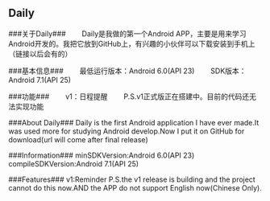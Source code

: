 Daily
---------
###关于Daily###
&emsp;&emsp;Daily是我做的第一个Android APP，主要是用来学习Android开发的。我把它放到GitHub上，有兴趣的小伙伴可以下载安装到手机上（链接以后会有的）

###基本信息###
&emsp;&emsp;最低运行版本：Android 6.0(API 23)
&emsp;&emsp;SDK版本：Android 7.1(API 25)

###功能###
&emsp;&emsp;v1：日程提醒
&emsp;&emsp;P.S.v1正式版正在搭建中。目前的代码还无法实现功能

###About Daily###
  Daily is the first Android application I have ever made.It was used more for studying Android develop.Now I put it on GitHub for download(url will come after final release)

###Information###
  minSDKVersion:Android 6.0(API 23)
  compileSDKVersion:Android 7.1(API 25)

###Features###
  v1:Reminder
  P.S.the v1 release is building and the project cannot do this now.AND the APP do not support English now(Chinese Only).
